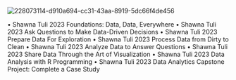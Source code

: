 ![228073114-d910a694-cc31-43aa-8919-5dc66f4de456](https://github.com/shawna-tuli-stanford-uci-kellogg/google-data-analytics-certifications/assets/19508013/7611f28d-fb18-4366-844b-10de90414ace)

• Shawna Tuli 2023 Foundations: Data, Data, Everywhere
• Shawna Tuli 2023 Ask Questions to Make Data-Driven Decisions
• Shawna Tuli 2023 Prepare Data For Exploration
• Shawna Tuli 2023 Process Data from Dirty to Clean
• Shawna Tuli 2023 Analyze Data to Answer Questions
• Shawna Tuli 2023 Share Data Through the Art of Visualization
• Shawna Tuli 2023 Data Analysis with R Programming
• Shawna Tuli 2023 Data Analytics Capstone Project: Complete a Case Study
